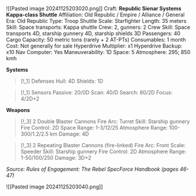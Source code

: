 ![[Pasted image 20241125203020.png]]
Craft: **Republic Sienar Systems Kappa-class Shuttle**
Affiliation: Old Republic / Empire / Alliance / General
Era: Old Republic
Type: Troop Shuttle
Scale: Starfighter
Length: 35 meters
Skill: Space transports: Kappa shuttle
Crew: 2, gunners: 2
Crew Skill: Space transports 4D, starship gunnery 4D, starship shields 3D
Passengers: 40
Cargo Capacity: 50 metric tons (rarely + 2 AT-PTs)
Consumables: 1 month
Cost: Not generally for sale
Hyperdrive Multiplier: x1
Hyperdrive Backup: x10
Nav Computer: Yes
Maneuverability: 1D
Space: 5
Atmosphere: 295; 850 kmh

**Systems**
> [!_1] Defenses
> Hull: 4D
> Shields: 1D

> [!_1] Sensors
> Passive: 20/0D
> Scan: 40/D
> Search: 80/2D
> Focus: 4/2D+2

**Weapons**
> [!_3] 2 Double Blaster Cannons
> Fire Arc: Turret
> Skill: Starship gunnery
> Fire Control: 2D
> Space Range: 1-3/12/25
> Atmosphere Range: 100-300/1.2/2.5 km
> Damage: 4D

> [!_3] 2 Repeating Blaster Cannons (fire-linked)
> Fire Arc: Front
> Scale: Speeder
> Skill: Starship gunnery
> Fire Control: 2D
> Atmosphere Range: 1-50/100/250
> Damage: 3D+2



*Source: Rules of Engagement: The Rebel SpecForce Handbook (pages 46-47)*

![[Pasted image 20241125203040.png]]
